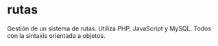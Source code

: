 # rutas
Gestión de un sistema de rutas. Utiliza PHP, JavaScript y MySQL. Todos con la sintaxis orientada a objetos.
